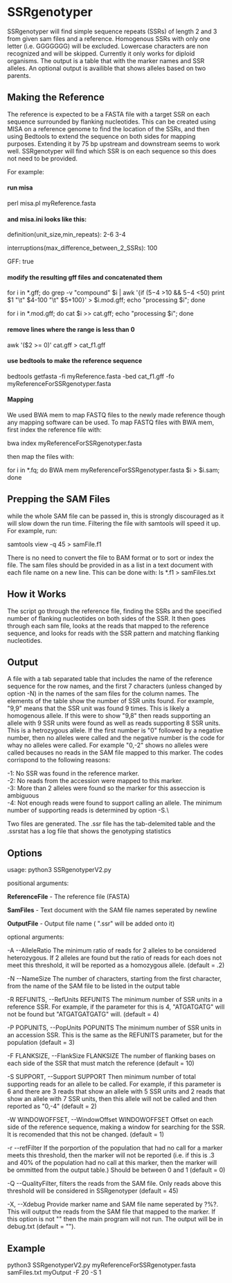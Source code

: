 # SSRgenotyper

SSRgenotyper will find simple sequence repeats (SSRs) of length 2 and 3 from given sam files and a reference. Homogenous SSRs with only one letter (i.e. GGGGGGG) will be excluded. Lowercase characters are non recognized and will be skipped. Currently it only works for diploid organisms. The output is a table that with the marker names and SSR alleles. An optional output is availible that shows alleles based on two parents.

## Making the Reference

The reference is expected to be a FASTA file with a target SSR on each sequence surrounded by flanking nucleotides. This can be created using MISA on a reference genome to find the location of the SSRs, and then using Bedtools to extend the sequence on both sides for mapping purposes. Extending it by 75 bp upstream and downstream seems to work well. SSRgenotyper will find which SSR is on each sequence so this does not need to be provided.

For example:

#### run misa
perl misa.pl myReference.fasta

#### and misa.ini looks like this:

definition(unit_size,min_repeats):                   2-6 3-4

interruptions(max_difference_between_2_SSRs):        100

GFF:                                                     true

#### modify the resulting gff files and concatenated them
for i in \*.gff; do grep -v "compound" $i | awk '{if ($5-$4 >10 && $5-$4 <50) print $1 "\t" $4-100 "\t" $5+100}' > $i.mod.gff; echo "processing $i"; done

for i in \*.mod.gff; do cat $i >> cat.gff; echo "processing $i"; done

#### remove lines where the range is less than 0

awk '($2 >= 0)' cat.gff > cat_f1.gff 

#### use bedtools to make the reference sequence

bedtools getfasta -fi myReference.fasta -bed cat_f1.gff -fo myReferenceForSSRgenotyper.fasta

#### Mapping

We used BWA mem to map FASTQ files to the newly made reference though any mapping software can be used. To map FASTQ files with BWA mem, first index the reference file with:

bwa index myReferenceForSSRgenotyper.fasta

then map the files with:

for i in \*.fq; do BWA mem myReferenceForSSRgenotyper.fasta $i > $i.sam; done 

## Prepping the SAM Files
while the whole SAM file can be passed in, this is strongly discouraged as it will slow down the run time. Filtering the file with samtools will speed it up. For example, run:

samtools view -q 45 <samFile> > samFile.f1

There is no need to convert the file to BAM format or to sort or index the file. The sam files should be provided in as a list in a text document with each file name on a new line. This can be done with:
  ls *.f1 > samFiles.txt

## How it Works

The script go through the reference file, finding the SSRs and the specified number of flanking nucleotides on both sides of the SSR. It then goes through each sam file, looks at the reads that mapped to the reference sequence, and looks for reads with the SSR pattern and matching flanking nucleotides.

## Output

A file with a tab separated table that includes the name of the reference sequence for the row names, and the first 7 characters (unless changed by option -N) in the names of the sam files for the column names. The elements of the table show the number of SSR units found. For example, "9,9" means that the SSR unit was found 9 times. This is likely a homogenous allele. If this were to show "9,8" then reads supporting an allele with 9 SSR units were found as well as reads supporting 8 SSR units. This is a hetrozygous allele. If the first number is "0" followed by a negative number, then no alleles were called and the negative number is the code for whay no alleles were called. For example "0,-2" shows no alleles were called becauses no reads in the SAM file mapped to this marker. The codes corrispond to the following reasons:

-1: No SSR was found in the reference marker.\
-2: No reads from the accession were mapped to this marker.\
-3: More than 2 alleles were found so the marker for this asseccion is ambiguous\
-4: Not enough reads were found to support calling an allele. The minimum number of supporting reads is determined by option -S.\

Two files are generated. The .ssr file has the tab-delemited table and the .ssrstat has a log file that shows the genotyping statistics

## Options

usage: python3 SSRgenotyperV2.py <ReferenceFile> <SamFiles> <OutputFile>

positional arguments:

**ReferenceFile** - The reference file (FASTA)

**SamFiles** - Text document with the SAM file names seperated by
                        newline
                        
**OutputFile** - Output file name ( ".ssr" will be added onto it)

optional arguments:
  
  -A --AlleleRatio
                        The minimum ratio of reads for 2 alleles to be considered heterozygous. If 2 alleles are found but the ratio of reads for each does not meet this threshold, it will be reported as a homozygous allele. (default = .2)

-N --NameSize 
  The number of characters, starting from the first character, from the name of the SAM file to be listed in the output table
  
  -R REFUNITS, --RefUnits REFUNITS
                        The minimum number of SSR units in a reference SSR. For example, if the parameter for this is 4, "ATGATGATG" will not be found but "ATGATGATGATG" will.
                        (default = 4)
  
  -P POPUNITS, --PopUnits POPUNITS
                        The minimum number of SSR units in an accession SSR. This is the same as the REFUNITS parameter, but for the population
                        (default = 3)
  
  -F FLANKSIZE, --FlankSize FLANKSIZE
                        The number of flanking bases on each side of the SSR
                        that must match the reference (default = 10)
  
  -S SUPPORT, --Support SUPPORT
                        Then minimum number of total supporting reads for an allele
                        to be called. For example, if this parameter is 6 and there are 3 reads that show an allele with 5 SSR units and 2 reads that show an allele with 7 SSR units, then this allele will not be called and then reported as "0,-4" (default = 2)
  
  -W WINDOWOFFSET, --WindowOffset WINDOWOFFSET
                        Offset on each side of the reference sequence, making
                        a window for searching for the SSR. It is recomended that this not be changed. (default = 1)
                        
-r --refFilter If the porportion of the population that had no call for a marker meets this threshold, then the marker will not be reported (i.e. if this is .3 and 40% of the population had no call at this marker, then the marker will be ommitted from the output table.) Should be between 0 and 1 (default = 0)

-Q --QualityFilter, filters the reads from the SAM file. Only reads above this threshold will be considered in SSRgenotyper (default = 45)

-X, --Xdebug Provide marker name and SAM file name seperated by ?%?. This will output the reads from the SAM file that mapped to the marker. If this option is not "" then the main program will not run. The output will be in debug.txt (default = "").

## Example
python3 SSRgenotyperV2.py myReferenceForSSRgenotyper.fasta samFiles.txt myOutput -F 20 -S 1
